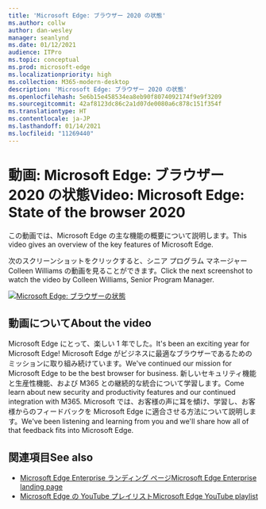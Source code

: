 ```yaml
---
title: 'Microsoft Edge: ブラウザー 2020 の状態'
ms.author: collw
author: dan-wesley
manager: seanlynd
ms.date: 01/12/2021
audience: ITPro
ms.topic: conceptual
ms.prod: microsoft-edge
ms.localizationpriority: high
ms.collection: M365-modern-desktop
description: 'Microsoft Edge: ブラウザー 2020 の状態'
ms.openlocfilehash: 5e6b15e458534ea8eb90f8074092174f9e9f3209
ms.sourcegitcommit: 42af8123dc86c2a1d07de0080a6c878c151f354f
ms.translationtype: HT
ms.contentlocale: ja-JP
ms.lasthandoff: 01/14/2021
ms.locfileid: "11269440"
---
```

# <span data-ttu-id="b363b-103">動画: Microsoft Edge: ブラウザー 2020 の状態</span><span class="sxs-lookup"><span data-stu-id="b363b-103">Video: Microsoft Edge: State of the browser 2020</span></span>

<span data-ttu-id="b363b-104">この動画では、Microsoft Edge の主な機能の概要について説明します。</span><span class="sxs-lookup"><span data-stu-id="b363b-104">This video gives an overview of the key features of Microsoft Edge.</span></span>

<span data-ttu-id="b363b-105">次のスクリーンショットをクリックすると、シニア プログラム マネージャー Colleen Williams の動画を見ることができます。</span><span class="sxs-lookup"><span data-stu-id="b363b-105">Click the next screenshot to watch the video by Colleen Williams, Senior Program Manager.</span></span>

[![Microsoft Edge: ブラウザーの状態](media/microsoft-edge-video-state-of-browser/0.png)](http://www.youtube.com/watch?v=ajdoE4wmzV0 "Microsoft Edge - State of the browser 2020")

## <span data-ttu-id="b363b-107">動画について</span><span class="sxs-lookup"><span data-stu-id="b363b-107">About the video</span></span>

<span data-ttu-id="b363b-108">Microsoft Edge にとって、楽しい 1 年でした。</span><span class="sxs-lookup"><span data-stu-id="b363b-108">It's been an exciting year for Microsoft Edge!</span></span> <span data-ttu-id="b363b-109">Microsoft Edge がビジネスに最適なブラウザーであるためのミッションに取り組み続けています。</span><span class="sxs-lookup"><span data-stu-id="b363b-109">We've continued our mission for Microsoft Edge to be the best browser for business.</span></span> <span data-ttu-id="b363b-110">新しいセキュリティ機能と生産性機能、および M365 との継続的な統合について学習します。</span><span class="sxs-lookup"><span data-stu-id="b363b-110">Come learn about new security and productivity features and our continued integration with M365.</span></span> <span data-ttu-id="b363b-111">Microsoft では、お客様の声に耳を傾け、学習し、お客様からのフィードバックを Microsoft Edge に適合させる方法について説明します。</span><span class="sxs-lookup"><span data-stu-id="b363b-111">We've been listening and learning from you and we'll share how all of that feedback fits into Microsoft Edge.</span></span>

## <span data-ttu-id="b363b-112">関連項目</span><span class="sxs-lookup"><span data-stu-id="b363b-112">See also</span></span>

- [<span data-ttu-id="b363b-113">Microsoft Edge Enterprise ランディング ページ</span><span class="sxs-lookup"><span data-stu-id="b363b-113">Microsoft Edge Enterprise landing page</span></span>](https://aka.ms/EdgeEnterprise)
- [<span data-ttu-id="b363b-114">Microsoft Edge の YouTube プレイリスト</span><span class="sxs-lookup"><span data-stu-id="b363b-114">Microsoft Edge YouTube playlist</span></span>](https://www.youtube.com/playlist?list=PLXtHYVsvn_b-uXh1tMeYpT-0iD8tD3tFy)